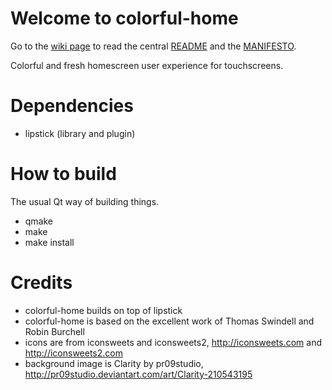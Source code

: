 Welcome to colorful-home
========================

Go to the [wiki page](http://sourceforge.net/p/socamos/wiki/ "Socam's Wiki") to read the central [README](https://sourceforge.net/p/socamos/wiki/README/ "SOCAM's README") and the [MANIFESTO](https://sourceforge.net/p/socamos/wiki/Manifesto/ "SOCAM's Manifesto").

Colorful and fresh homescreen user experience for touchscreens.


Dependencies
============

- lipstick (library and plugin)

How to build
============

The usual Qt way of building things.

- qmake
- make
- make install

Credits
=======

- colorful-home builds on top of lipstick
- colorful-home is based on the excellent work of Thomas Swindell and Robin Burchell
- icons are from iconsweets and iconsweets2, http://iconsweets.com and http://iconsweets2.com
- background image is Clarity by pr09studio, http://pr09studio.deviantart.com/art/Clarity-210543195
